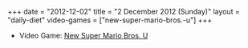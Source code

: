 +++
date = "2012-12-02"
title = "2 December 2012 (Sunday)"
layout = "daily-diet"
video-games = ["new-super-mario-bros.-u"]
+++

<ul>
<li class="entry video-games">Video Game: <a href="/video-games/new-super-mario-bros.-u">New Super Mario Bros. U</a></li>
</ul>